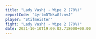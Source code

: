 ```yaml
---
title: "Lady Vashj - Wipe 2 (70%)"
reportCode: "4yrtmDTNkwGfznvJ"
player: "Stifmeister"
fight: "Lady Vashj - Wipe 2 (70%)"
date: 2021-10-10T19:09:02.718000+00:00
---
```

